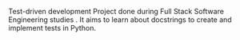 Test-driven development
Project done during Full Stack Software Engineering studies . It aims to learn about docstrings to create and implement tests in Python.
